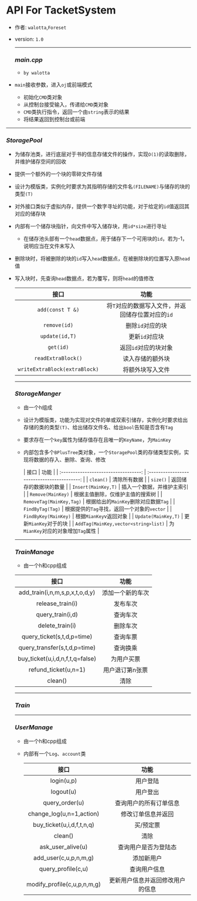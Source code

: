 # API For TacketSystem

* 作者: `walotta`,`Foreset`

* version: `1.0`

  ---

  ### *main.cpp*

  * `by walotta`
* `main`接收参数，进入`oj`或前端模式
  * 初始化`CMD`类对象
  * 从控制台接受输入，传递给`CMD`类对象
  * `CMD`类执行指令，返回一个由`string`表示的结果
  * 将结果返回到控制台或前端
  
---
  
### *StoragePool*
  
* 为储存池类，进行底层对于书的信息存储文件的操作，实现`O(1)`的读取删除，并维护储存空间的回收
  
* 提供一个额外的一个块的零碎文件存储
  
* 设计为模版类，实例化时要求为其指明存储的文件名`(FILENAME)`与储存的块的类型`(T)`
  
* 对外接口类似于虚拟内存，提供一个数字寻址的功能，对于给定的`id`值返回其对应的储存块
  
* 内部有一个储存块指针，向文件中写入储存块，用`id*size`进行寻址
  
  * 在储存池头部有一个`head`数据点，用于储存下一个可用块的`id`，若为-1，说明应当在文件末写入
  
* 删除块时，将被删除的块的`id`写入`head`数据点，在被删除块的位置写入原`head`值
  
* 写入块时，先查询`head`数据点，若为覆写，则将`head`的值修改
  
  |             接口              |                       功能                        |
    | :---------------------------: | :-----------------------------------------------: |
  |       `add(const T &)`        | 将`T`对应的数据写入文件，并返回储存位置对应的`id` |
    |         `remove(id)`          |                 删除`id`对应的块                  |
    |        `update(id,T)`         |                  更新`id`对应块                   |
    |           `get(id)`           |               返回`id`对应的块对象                |
    |      `readExtraBlock()`       |                 读入存储的额外块                  |
    | `writeExtraBlock(extraBlock)` |                 将额外块写入文件                  |
  
  ---
  
  ### *StorageManger*
  
  * 由一个h组成

  * 设计为模版类，功能为实现对文件的单或双索引储存，实例化时要求给出存储的类的类型`(T)`、给出储存文件名、给出`bool`告知是否含有`Tag`

  * 要求存在一个`key`属性为储存值存在且唯一的`KeyName`，为`MainKey`

  * 内部包含多个`BPlusTree`类对象，一个`StoragePool`类的存储类型实例，实现将数据的存入、删除、查询、修改

    |                 接口                 |                    功能                     |
  | :----------------------------------: | :-----------------------------------------: |
    |              `clean()`               |                清除所有数据                 |
  |               `size()`               |           返回储存的数据块的数量            |
    |         `Insert(MainKey,T)`          |         插入一个数据，并维护主索引          |
  |          `Remove(MainKey)`           |      根据主值删除，仅维护主值的搜索树       |
    |       `RemoveTag(MainKey,Tag)`       |    根据给出的`MainKey`删除对应数据`Tag`     |
    |           `FindByTag(Tag)`           | 根据提供的`Tag`寻找，返回一个对象的`vector` |
    |         `FindByKey(MainKey)`         |           根据`MianKey`v返回对象            |
    |         `Update(MainKey,T)`          |            更新`MianKey`对于的块            |
    | `AddTag(MainKey,vector<string>list)` |     为`MianKey`对应的对象增加`Tag`属性      |
  
  ---
  
  ### *TrainManage*
  
  * 由一个h和cpp组成
  
  |              接口               |       功能       |
    | :-----------------------------: | :--------------: |
    | add_train(i,n,m,s,p,x,t,o,d,y)  | 添加一个新的车次 |
    |        release_train(i)         |     发布车次     |
    |        query_train(i,d)         |     查询车次     |
    |         delete_train(i)         |     删除车次     |
    |   query_ticket(s,t,d,p=time)    |     查询车票     |
    |  query_transfer(s,t,d,p=time)   |     查询换乘     |
    | buy_ticket(u,i,d,n,f,t,q=false) |    为用户买票    |
    |      refund_ticket(u,n=1)       | 用户退订第n张票  |
    |             clean()             |       清除       |
  
  ---
  
  ### *Train*
  
  ---
  
  ### *UserManage*
  
  * 由一个h和cpp组成
  
  * 内部有一个`Log`、`account`类
  
    |            接口             |               功能               |
    | :-------------------------: | :------------------------------: |
    |         login(u,p)          |             用户登陆             |
    |          logout(u)          |             用户登出             |
    |       query_order(u)        |      查询用户的所有订单信息      |
    |  change_log(u,n=1,action)   |        修改订单信息并返回        |
    |  buy_ticket(u,i,d,f,t,n,q)  |            买/预定票             |
    |           clean()           |               清除               |
    |      ask_user_alive(u)      |       查询用户是否为登陆态       |
    |    add_user(c,u,p,n,m,g)    |            添加新用户            |
    |     query_profile(c,u)      |           查询用户信息           |
    | modify_profile(c,u,p,n,m,g) | 更新用户信息并返回修改用户的信息 |
  
  

